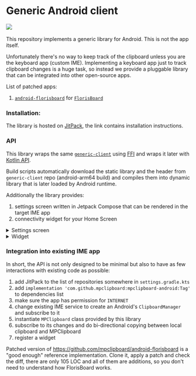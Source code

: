# Generic Android client

[![](https://jitpack.io/v/mpclipboard/mpclipboard-android.svg)](https://jitpack.io/#mpclipboard/mpclipboard-android)

This repository implements a generic library for Android. This is not the app itself.

Unfortunately there's no way to keep track of the clipboard unless you are the keyboard app (custom IME). Implementing a keyboard app just to track clipboard changes is a huge task, so instead we provide a pluggable library that can be integrated into other open-source apps.

List of patched apps:

1. [`android-florisboard`](https://github.com/mpclipboard/android-florisboard) for [`FlorisBoard`](https://florisboard.org/)

### Installation:

The library is hosted on [JitPack](https://jitpack.io/#mpclipboard/mpclipboard-android), the link contains installation instructions.

### API

This library wraps the same [`generic-client`](https://github.com/mpclipboard/generic-client) using [FFI](/mpclipboard/src/main/cpp/clipboard_jni.c) and wraps it later with [Kotlin API](/mpclipboard/src/main/java/org/mpclipboard/mpclipboard/MPClipboard.kt).

Build scripts automatically download the static library and the header from `generic-client` repo (android-arm64 build) and compiles them into dynamic library that is later loaded by Android runtime.

Additionally the library provides:

1. settings screen written in Jetpack Compose that can be rendered in the target IME app
2. connectivity widget for your Home Screen

<details>

<summary>Settings screen</summary>

![settings](/assets/settings.jpg)

</details>

<details>

<summary>Widget</summary>

![widget](/assets/widget.jpg)

</details>

### Integration into existing IME app

In short, the API is not only designed to be minimal but also to have as few interactions with existing code as possible:

1. add JitPack to the list of repositories somewhere in `settings.gradle.kts`
2. add `implementation 'com.github.mpclipboard:mpclipboard-android:Tag'` to dependencies list
3. make sure the app has permission for `INTERNET`
4. change existing IME service to create an Android's `ClipboardManager` and subscribe to it
5. instantiate `MPClipboard` class provided by this library
6. subscribe to its changes and do bi-directional copying between local clipboard and MPClipboard
7. register a widget

Patched version of https://github.com/mpclipboard/android-florisboard is a "good enough" reference implementation. Clone it, apply a patch and check the diff, there are only 105 LOC and all of them are additions, so you don't need to understand how FlorisBoard works.
